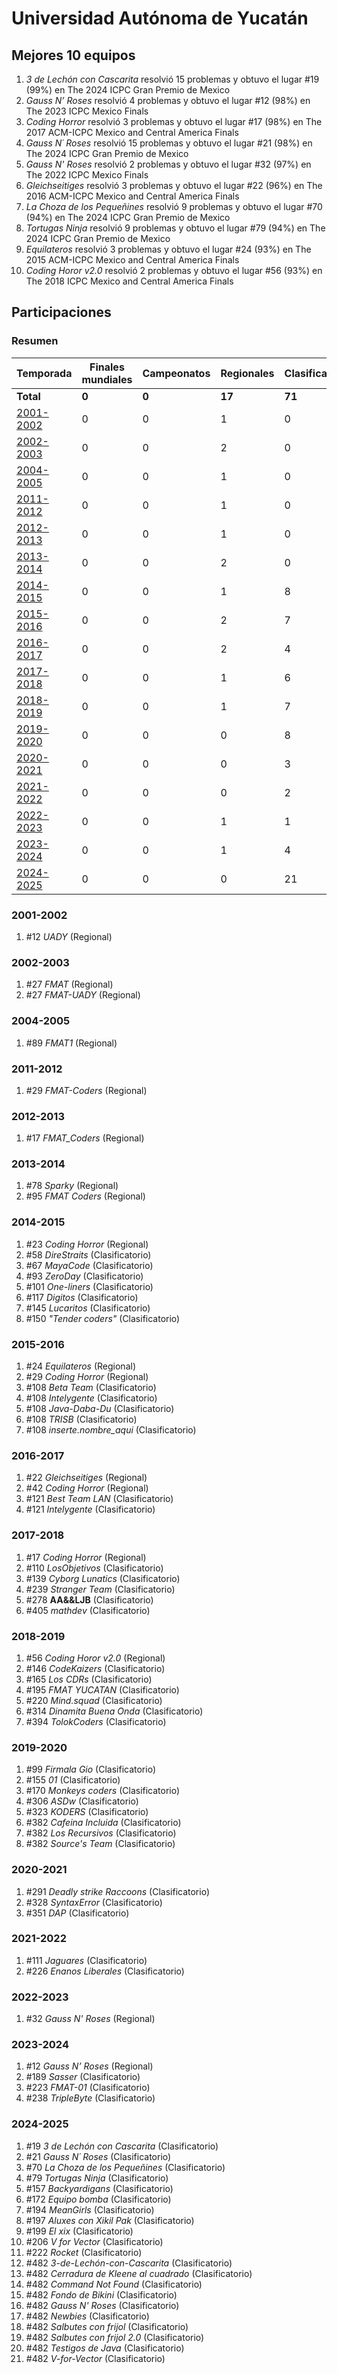 # Universidad Autónoma de Yucatán

## Mejores 10 equipos

1. _3 de Lechón con Cascarita_ resolvió 15 problemas y obtuvo el lugar #19 (99%) en The 2024 ICPC Gran Premio de Mexico
1. _Gauss N’ Roses_ resolvió 4 problemas y obtuvo el lugar #12 (98%) en The 2023 ICPC Mexico Finals
1. _Coding Horror_ resolvió 3 problemas y obtuvo el lugar #17 (98%) en The 2017 ACM-ICPC Mexico and Central America Finals
1. _Gauss N´ Roses_ resolvió 15 problemas y obtuvo el lugar #21 (98%) en The 2024 ICPC Gran Premio de Mexico
1. _Gauss N' Roses_ resolvió 2 problemas y obtuvo el lugar #32 (97%) en The 2022 ICPC Mexico Finals
1. _Gleichseitiges_ resolvió 3 problemas y obtuvo el lugar #22 (96%) en The 2016 ACM-ICPC Mexico and Central America Finals
1. _La Choza de los Pequeñines_ resolvió 9 problemas y obtuvo el lugar #70 (94%) en The 2024 ICPC Gran Premio de Mexico
1. _Tortugas Ninja_ resolvió 9 problemas y obtuvo el lugar #79 (94%) en The 2024 ICPC Gran Premio de Mexico
1. _Equilateros_ resolvió 3 problemas y obtuvo el lugar #24 (93%) en The 2015 ACM-ICPC Mexico and Central America Finals
1. _Coding Horor v2.0_ resolvió 2 problemas y obtuvo el lugar #56 (93%) en The 2018 ICPC Mexico and Central America Finals

## Participaciones

### Resumen

| Temporada | Finales mundiales | Campeonatos | Regionales | Clasificatorios | Equipos |
| --- | --- | --- | --- | --- | --- |
| **Total** | **0** | **0** | **17** | **71** | **79** |
| [2001-2002](#2001-2002) | 0 | 0 | 1 | 0 | 1 |
| [2002-2003](#2002-2003) | 0 | 0 | 2 | 0 | 2 |
| [2004-2005](#2004-2005) | 0 | 0 | 1 | 0 | 1 |
| [2011-2012](#2011-2012) | 0 | 0 | 1 | 0 | 1 |
| [2012-2013](#2012-2013) | 0 | 0 | 1 | 0 | 1 |
| [2013-2014](#2013-2014) | 0 | 0 | 2 | 0 | 2 |
| [2014-2015](#2014-2015) | 0 | 0 | 1 | 8 | 8 |
| [2015-2016](#2015-2016) | 0 | 0 | 2 | 7 | 7 |
| [2016-2017](#2016-2017) | 0 | 0 | 2 | 4 | 4 |
| [2017-2018](#2017-2018) | 0 | 0 | 1 | 6 | 6 |
| [2018-2019](#2018-2019) | 0 | 0 | 1 | 7 | 7 |
| [2019-2020](#2019-2020) | 0 | 0 | 0 | 8 | 8 |
| [2020-2021](#2020-2021) | 0 | 0 | 0 | 3 | 3 |
| [2021-2022](#2021-2022) | 0 | 0 | 0 | 2 | 2 |
| [2022-2023](#2022-2023) | 0 | 0 | 1 | 1 | 1 |
| [2023-2024](#2023-2024) | 0 | 0 | 1 | 4 | 4 |
| [2024-2025](#2024-2025) | 0 | 0 | 0 | 21 | 21 |

### 2001-2002

1. #12 _UADY_ (Regional)

### 2002-2003

1. #27 _FMAT_ (Regional)
1. #27 _FMAT-UADY_ (Regional)

### 2004-2005

1. #89 _FMAT1_ (Regional)

### 2011-2012

1. #29 _FMAT-Coders_ (Regional)

### 2012-2013

1. #17 _FMAT_Coders_ (Regional)

### 2013-2014

1. #78 _Sparky_ (Regional)
1. #95 _FMAT Coders_ (Regional)

### 2014-2015

1. #23 _Coding Horror_ (Regional)
1. #58 _DireStraits_ (Clasificatorio)
1. #67 _MayaCode_ (Clasificatorio)
1. #93 _ZeroDay_ (Clasificatorio)
1. #101 _One-liners_ (Clasificatorio)
1. #117 _Digitos_ (Clasificatorio)
1. #145 _Lucaritos_ (Clasificatorio)
1. #150 _"Tender coders"_ (Clasificatorio)

### 2015-2016

1. #24 _Equilateros_ (Regional)
1. #29 _Coding Horror_ (Regional)
1. #108 _Beta Team_ (Clasificatorio)
1. #108 _Intelygente_ (Clasificatorio)
1. #108 _Java-Daba-Du_ (Clasificatorio)
1. #108 _TRISB_ (Clasificatorio)
1. #108 _inserte.nombre_aqui_ (Clasificatorio)

### 2016-2017

1. #22 _Gleichseitiges_ (Regional)
1. #42 _Coding Horror_ (Regional)
1. #121 _Best Team LAN_ (Clasificatorio)
1. #121 _Intelygente_ (Clasificatorio)

### 2017-2018

1. #17 _Coding Horror_ (Regional)
1. #110 _LosObjetivos_ (Clasificatorio)
1. #139 _Cyborg Lunatics_ (Clasificatorio)
1. #239 _Stranger Team_ (Clasificatorio)
1. #278 __AA&&LJB__ (Clasificatorio)
1. #405 _mathdev_ (Clasificatorio)

### 2018-2019

1. #56 _Coding Horor v2.0_ (Regional)
1. #146 _CodeKaizers_ (Clasificatorio)
1. #165 _Los CDRs_ (Clasificatorio)
1. #195 _FMAT YUCATAN_ (Clasificatorio)
1. #220 _Mind.squad_ (Clasificatorio)
1. #314 _Dinamita Buena Onda_ (Clasificatorio)
1. #394 _TolokCoders_ (Clasificatorio)

### 2019-2020

1. #99 _Firmala Gio_ (Clasificatorio)
1. #155 _01_ (Clasificatorio)
1. #170 _Monkeys coders_ (Clasificatorio)
1. #306 _ASDw_ (Clasificatorio)
1. #323 _KODERS_ (Clasificatorio)
1. #382 _Cafeina Incluida_ (Clasificatorio)
1. #382 _Los Recursivos_ (Clasificatorio)
1. #382 _Source's Team_ (Clasificatorio)

### 2020-2021

1. #291 _Deadly strike Raccoons_ (Clasificatorio)
1. #328 _SyntaxError_ (Clasificatorio)
1. #351 _DAP_ (Clasificatorio)

### 2021-2022

1. #111 _Jaguares_ (Clasificatorio)
1. #226 _Enanos Liberales_ (Clasificatorio)

### 2022-2023

1. #32 _Gauss N' Roses_ (Regional)

### 2023-2024

1. #12 _Gauss N’ Roses_ (Regional)
1. #189 _Sasser_ (Clasificatorio)
1. #223 _FMAT-01_ (Clasificatorio)
1. #238 _TripleByte_ (Clasificatorio)

### 2024-2025

1. #19 _3 de Lechón con Cascarita_ (Clasificatorio)
1. #21 _Gauss N´ Roses_ (Clasificatorio)
1. #70 _La Choza de los Pequeñines_ (Clasificatorio)
1. #79 _Tortugas Ninja_ (Clasificatorio)
1. #157 _Backyardigans_ (Clasificatorio)
1. #172 _Equipo bomba_ (Clasificatorio)
1. #194 _MeanGirls_ (Clasificatorio)
1. #197 _Aluxes con Xikil Pak_ (Clasificatorio)
1. #199 _El xix_ (Clasificatorio)
1. #206 _V for Vector_ (Clasificatorio)
1. #222 _Rocket_ (Clasificatorio)
1. #482 _3-de-Lechón-con-Cascarita_ (Clasificatorio)
1. #482 _Cerradura de Kleene al cuadrado_ (Clasificatorio)
1. #482 _Command Not Found_ (Clasificatorio)
1. #482 _Fondo de Bikini_ (Clasificatorio)
1. #482 _Gauss N' Roses_ (Clasificatorio)
1. #482 _Newbies_ (Clasificatorio)
1. #482 _Salbutes con frijol_ (Clasificatorio)
1. #482 _Salbutes con frijol 2.0_ (Clasificatorio)
1. #482 _Testigos de Java_ (Clasificatorio)
1. #482 _V-for-Vector_ (Clasificatorio)




